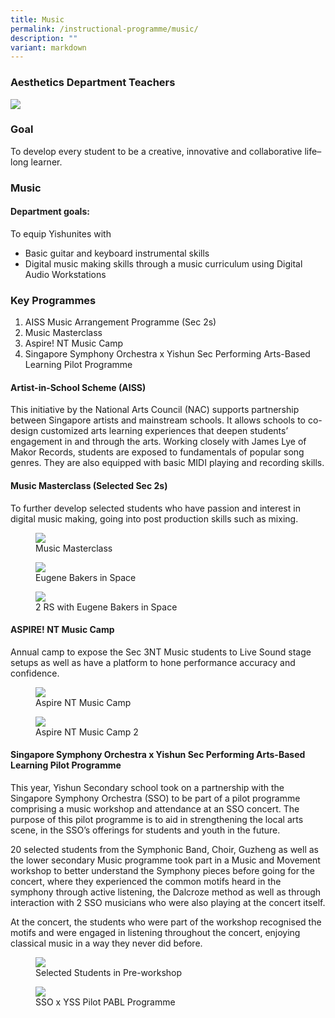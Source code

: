 ```yaml
---
title: Music
permalink: /instructional-programme/music/
description: ""
variant: markdown
---
```

### Aesthetics Department Teachers

![](/images/IP/Aesthetics/aesthetics_2023.jpg)

### Goal
To develop every student to be a creative, innovative and collaborative life–long learner.


### Music

#### Department goals:

To equip Yishunites with
* Basic guitar and keyboard instrumental skills
* Digital music making skills through a music curriculum using Digital Audio Workstations


### Key Programmes

1. AISS Music Arrangement Programme (Sec 2s)
2. Music Masterclass
3. Aspire! NT Music Camp
4. Singapore Symphony Orchestra x Yishun Sec Performing Arts-Based Learning Pilot Programme

#### Artist-in-School Scheme (AISS)

This initiative by the National Arts Council (NAC) supports partnership between Singapore artists and mainstream schools. It allows schools to co-design customized arts learning experiences that deepen students’ engagement in and through the arts. Working closely with James Lye of Makor Records, students are exposed to fundamentals of popular song genres. They are also equipped with basic MIDI playing and recording skills.

#### Music Masterclass (Selected Sec 2s)

To further develop selected students who have passion and interest in digital music making, going into post production skills such as mixing.

<figure><img src="/images/IP/Aesthetics/music%20masterclass%20photo%201.jpg"><figcaption>Music Masterclass</figcaption></figure>
<figure><img src="/images/IP/Aesthetics/eugene%20bakers%20in%20space%20photo%202.jpg"><figcaption>Eugene Bakers in Space</figcaption></figure>
<figure><img src="/images/IP/Aesthetics/2%20rs%20with%20eugene%20bakers%20in%20space%20photo%203.jpg"><figcaption>2 RS with Eugene Bakers in Space</figcaption></figure>


#### ASPIRE! NT Music Camp

Annual camp to expose the Sec 3NT Music students to Live Sound stage setups as well as have a platform to hone performance accuracy and confidence.

<figure><img src="/images/IP/Aesthetics/aspire%20nt%20music%20camp%20photo%204.jpg"><figcaption>Aspire NT Music Camp</figcaption></figure>

<figure><img src="/images/IP/Aesthetics/aspire%20nt%20music%20camp%202%20photo%205.jpg"><figcaption>Aspire NT Music Camp 2</figcaption></figure>


#### Singapore Symphony Orchestra x Yishun Sec Performing Arts-Based Learning Pilot Programme

This year, Yishun Secondary school took on a partnership with the Singapore Symphony Orchestra (SSO) to be part of a pilot programme comprising a music workshop and attendance at an SSO concert. The purpose of this pilot programme is to aid in strengthening the local arts scene, in the SSO’s offerings for students and youth in the future.

20 selected students from the Symphonic Band, Choir, Guzheng as well as the lower secondary Music programme took part in a Music and Movement workshop to better understand the Symphony pieces before going for the concert, where they experienced the common motifs heard in the symphony through active listening, the Dalcroze method as well as through interaction with 2 SSO musicians who were also playing at the concert itself.

At the concert, the students who were part of the workshop recognised the motifs and were engaged in listening throughout the concert, enjoying classical music in a way they never did before.

<figure><img src="/images/IP/Aesthetics/selected%20students%20in%20pre-workshop%20photo%206.jpg"><figcaption>Selected Students in Pre-workshop</figcaption></figure>

<figure><img src="/images/IP/Aesthetics/sso%20x%20yss%20pilot%20pabl%20programme%20photo%207.jpg"><figcaption>SSO x YSS Pilot PABL Programme</figcaption></figure>